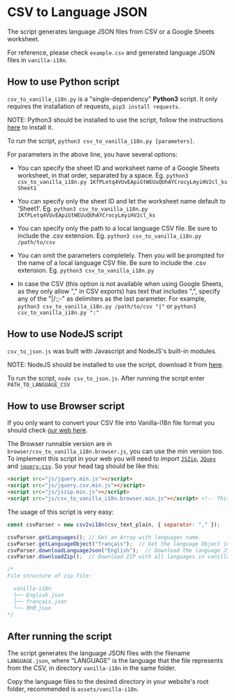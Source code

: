 # CSV to Language JSON

The script generates language JSON files from CSV or a Google Sheets worksheet.

For reference, please check `example.csv` and generated language JSON files in `vanilla-i18n`.

## How to use Python script

`csv_to_vanilla_i18n.py` is a "single-dependency" **Python3** script. It only requires the installation of requests, `pip3 install requests`.

NOTE: Python3 should be installed to use the script, follow the instructions [here](https://realpython.com/installing-python/) to install it.

To run the script, `python3 csv_to_vanilla_i18n.py [parameters]`.

For parameters in the above line, you have several options:

* You can specify the sheet ID and worksheet name of a Google Sheets worksheet, in that order, separated by a space. Eg. `python3 csv_to_vanilla_i18n.py 1KfPLetq4VUvEApiGtWEUuQUhAYCrocyLmyiHV2cl_ks Sheet1`

* You can specify only the sheet ID and let the worksheet name default to ‘Sheet1’. Eg. `python3 csv_to_vanilla_i18n.py 1KfPLetq4VUvEApiGtWEUuQUhAYCrocyLmyiHV2cl_ks`

* You can specify only the path to a local language CSV file. Be sure to include the .csv extension. Eg. `python3 csv_to_vanilla_i18n.py /path/to/csv`

* You can omit the parameters completely. Then you will be prompted for the name of a local language CSV file. Be sure to include the .csv extension. Eg. `python3 csv_to_vanilla_i18n.py`

* In case the CSV (this option is not available when using Google Sheets, as they only allow "," in CSV exports) has text that includes ",", specify any of the "|/:;-" as delimiters as the last parameter. For example, `python3 csv_to_vanilla_i18n.py /path/to/csv "|"` or `python3 csv_to_vanilla_i18n.py ":"`

## How to use NodeJS script

`csv_to_json.js` was built with Javascript and NodeJS's built-in modules.

NOTE: NodeJS should be installed to use the script, download it from [here](https://nodejs.org/).

To run the script, `node csv_to_json.js`. After running the script enter `PATH_TO_LANGUAGE_CSV`

## How to use Browser script

If you only want to convert your CSV file into Vanilla-i18n file format you should check [our web here](https://ismacortgtz.github.io/vanilla-i18n/). 

The Browser runnable version are in `browser/csv_to_vanilla_i18n.browser.js`, you can use the min version too. To implement this script in your web you will need to import [`JSZip`](https://github.com/Stuk/jszip), [`JQuey`](https://jquery.com/download/) and [`jquery-csv`](https://github.com/evanplaice/jquery-csv). So your head tag should be like this:

```html
<script src="js/jquery.min.js"></script>
<script src="js/jquery.csv.min.js"></script>
<script src="js/jszip.min.js"></script>
<script src="js/csv_to_vanilla_i18n.browser.min.js"></script> <!-- This needs to be after the other ones. -->
```

The usage of this script is very easy:

```javascript
const csvParser = new csv2vi18n(csv_text_plain, { separator: "," });

csvParser.getLanguages(); // Get an Array with languages name.
csvParser.getLanguageObject("français");  // Get the language Object in vanilla-i18n format.
csvParser.downloadLanguageJson("English");  // Download the language JSON in vanilla-i18n file format.
csvParser.downloadZip();  // Download ZIP with all languages in vanilla-i18n file format.

/*  
File structure of zip file:

  vanilla-i18n
  ├── English.json
  ├── français.json
  └── हिन्दी.json
*/
```

## After running the script

The script generates the language JSON files with the filename `LANGUAGE.json`, where "LANGUAGE" is the language that the file represents from the CSV, in directory `vanilla-i18n` in the same folder.

Copy the language files to the desired directory in your website's root folder, recommended is `assets/vanilla-i18n`.
